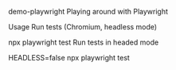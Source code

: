 demo-playwright
Playing around with Playwright

Usage
Run tests (Chromium, headless mode)

npx playwright test
Run tests in headed mode

HEADLESS=false npx playwright test

